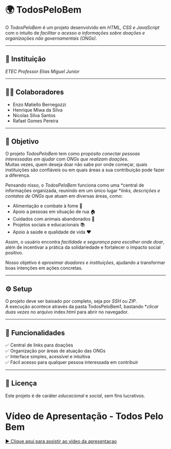 # 🌍 TodosPeloBem  

O *TodosPeloBem* é um projeto desenvolvido em *HTML, CSS e JavaScript* com o intuito de *facilitar o acesso a informações sobre doações e organizações não governamentais (ONGs)*.  

---

## 🏫 Instituição  

*ETEC Professor Elias Miguel Junior*  

---

## 👨‍💻 Colaboradores  

- Enzo Matiello Bernegozzi  
- Henrique Miwa da Silva  
- Nicolas Silva Santos  
- Rafael Gomes Pereira  

---

## 🎯 Objetivo  

O projeto *TodosPeloBem* tem como propósito *conectar pessoas interessadas em ajudar* com *ONGs que realizam doações*.  
Muitas vezes, quem deseja doar não sabe por onde começar, quais instituições são confiáveis ou em quais áreas a sua contribuição pode fazer a diferença.  

Pensando nisso, o *TodosPeloBem* funciona como uma *central de informações organizada, reunindo em um único lugar **links, descrições e contatos de ONGs* que atuam em diversas áreas, como:  

- Alimentação e combate à fome 🍞  
- Apoio a pessoas em situação de rua 🏠  
- Cuidados com animais abandonados 🐾  
- Projetos sociais e educacionais 📚  
- Apoio à saúde e qualidade de vida ❤️  

Assim, o usuário encontra *facilidade e segurança para escolher onde doar*, além de incentivar a prática da solidariedade e fortalecer o impacto social positivo.  

Nosso objetivo é *aproximar doadores e instituições*, ajudando a transformar boas intenções em ações concretas.  

---

## ⚙️ Setup  

O projeto deve ser baixado por completo, seja por *SSH* ou *ZIP*.  
A execução acontece através da pasta TodosPeloBem1, bastando **clicar duas vezes* no arquivo index.html para abrir no navegador.  

---

## 📌 Funcionalidades  

✅ Central de links para doações  
✅ Organização por áreas de atuação das ONGs  
✅ Interface simples, acessível e intuitiva  
✅ Fácil acesso para qualquer pessoa interessada em contribuir  

---

## 📄 Licença  

Este projeto é de caráter *educacional* e *social*, sem fins lucrativos.
# Vídeo de Apresentação - Todos Pelo Bem

[▶️ Clique aqui para assistir ao vídeo da apresentaçao](https://1drv.ms/v/c/c718ffd2fb65f61e/EbGhsLCqW79MgYfA6j-WIwkBqRl2YTFh2EexW1eCmeiTow?e=8g3Imn)

